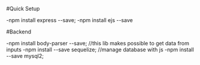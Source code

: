 #Quick Setup

-npm install express --save;
-npm install ejs --save

#Backend

-npm install body-parser --save; //this lib makes possible to get data from inputs 
-npm install --save sequelize;  //manage database with js
-npm install --save mysql2;